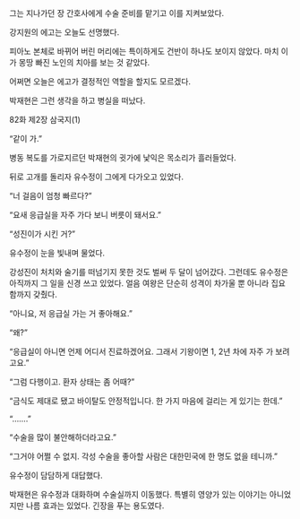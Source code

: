 그는 지나가던 장 간호사에게 수술 준비를 맡기고 이를 지켜보았다.

강지원의 에고는 오늘도 선명했다.

피아노 본체로 바뀌어 버린 머리에는 특이하게도 건반이 하나도 보이지 않았다. 마치 이가 몽땅 빠진 노인의 치아를 보는 것 같았다.

어쩌면 오늘은 에고가 결정적인 역할을 할지도 모르겠다.

박재현은 그런 생각을 하고 병실을 떠났다.

82화 제2장 삼국지(1)

“같이 가.”

병동 복도를 가로지르던 박재현의 귓가에 낯익은 목소리가 흘러들었다.

뒤로 고개를 돌리자 유수정이 그에게 다가오고 있었다.

“너 걸음이 엄청 빠르다?”

“요새 응급실을 자주 가다 보니 버릇이 돼서요.”

“성진이가 시킨 거?”

유수정이 눈을 빛내며 물었다.

강성진이 처치와 술기를 떠넘기지 못한 것도 벌써 두 달이 넘어갔다. 그런데도 유수정은 아직까지 그 일을 신경 쓰고 있었다. 얼음 여왕은 단순히 성격이 차가울 뿐 아니라 집요함까지 갖췄다.

“아니요, 저 응급실 가는 거 좋아해요.”

“왜?”

“응급실이 아니면 언제 어디서 진료하겠어요. 그래서 기왕이면 1, 2년 차에 자주 가 보려고요.”

“그럼 다행이고. 환자 상태는 좀 어때?”

“금식도 제대로 됐고 바이탈도 안정적입니다. 한 가지 마음에 걸리는 게 있기는 한데.”

“…….”

“수술을 많이 불안해하더라고요.”

“그거야 어쩔 수 없지. 각성 수술을 좋아할 사람은 대한민국에 한 명도 없을 테니까.”

유수정이 담담하게 대답했다.

박재현은 유수정과 대화하며 수술실까지 이동했다. 특별히 영양가 있는 이야기는 아니었지만 나름 효과는 있었다. 긴장을 푸는 용도였다.